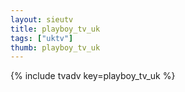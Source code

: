 ```yaml
--- 
layout: sieutv
title: playboy_tv_uk
tags: ["uktv"]
thumb: playboy_tv_uk
---
```

{% include tvadv key=playboy_tv_uk %}
